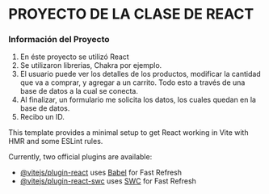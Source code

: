 # PROYECTO DE LA CLASE DE REACT

### Información del Proyecto

1. En éste proyecto se utilizó React
1. Se utilizaron librerias, Chakra por ejemplo.
1. El usuario puede ver los detalles de los productos, modificar la cantidad que va a comprar, y agregar a un carrito. Todo esto a través de una base de datos a la cual se conecta.
1. Al finalizar, un formulario me solicita los datos, los cuales quedan en la base de datos.
1. Recibo un ID.


This template provides a minimal setup to get React working in Vite with HMR and some ESLint rules.

Currently, two official plugins are available:

- [@vitejs/plugin-react](https://github.com/vitejs/vite-plugin-react/blob/main/packages/plugin-react/README.md) uses [Babel](https://babeljs.io/) for Fast Refresh
- [@vitejs/plugin-react-swc](https://github.com/vitejs/vite-plugin-react-swc) uses [SWC](https://swc.rs/) for Fast Refresh
